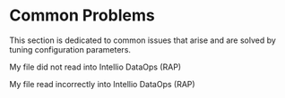 # Common Problems

This section is dedicated to common issues that arise and are solved by tuning configuration parameters.

My file did not read into Intellio DataOps \(RAP\)

My file read incorrectly into Intellio DataOps \(RAP\) 





